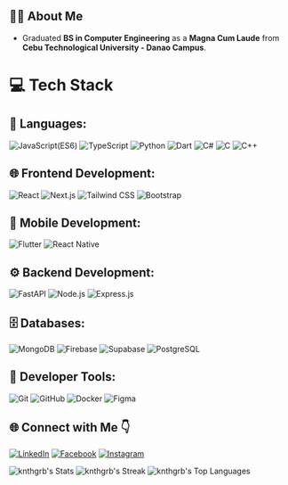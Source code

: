 ## 💁‍♂️ About Me
- Graduated **BS in Computer Engineering** as a **Magna Cum Laude** from **Cebu Technological University - Danao Campus**.

# 💻 Tech Stack

## 🔎 Languages:
<p align="left">
  <img src="https://img.shields.io/badge/javascript-%23323330.svg?style=for-the-badge&logo=javascript&logoColor=%23F7DF1E" alt="JavaScript(ES6)" />
  <img src="https://img.shields.io/badge/typescript-%23007ACC.svg?style=for-the-badge&logo=typescript&logoColor=white" alt="TypeScript" />
  <img src="https://img.shields.io/badge/python-%233776AB.svg?style=for-the-badge&logo=python&logoColor=white" alt="Python" />
  <img src="https://img.shields.io/badge/dart-%230175C2.svg?style=for-the-badge&logo=dart&logoColor=white" alt="Dart" />
  <img src="https://img.shields.io/badge/c%23-%23239120.svg?style=for-the-badge&logo=c-sharp&logoColor=white" alt="C#" />
  <img src="https://img.shields.io/badge/c-%2300599C.svg?style=for-the-badge&logo=c&logoColor=white" alt="C" />
  <img src="https://img.shields.io/badge/c++-%2300599C.svg?style=for-the-badge&logo=c%2B%2B&logoColor=white" alt="C++" />
</p>

## 🌐 Frontend Development:
<p align="left">
  <img src="https://img.shields.io/badge/react-%2320232a.svg?style=for-the-badge&logo=react&logoColor=%2361DAFB" alt="React" />
  <img src="https://img.shields.io/badge/next.js-%23000000.svg?style=for-the-badge&logo=next.js&logoColor=white" alt="Next.js" />
  <img src="https://img.shields.io/badge/tailwindcss-%2338B2AC.svg?style=for-the-badge&logo=tailwind-css&logoColor=white" alt="Tailwind CSS" />
  <img src="https://img.shields.io/badge/bootstrap-%23563D7C.svg?style=for-the-badge&logo=bootstrap&logoColor=white" alt="Bootstrap" />
</p>

## 📱 Mobile Development:
<p align="left">
  <img src="https://img.shields.io/badge/flutter-%2302569B.svg?style=for-the-badge&logo=flutter&logoColor=white" alt="Flutter" />
  <img src="https://img.shields.io/badge/react_native-%2320232a.svg?style=for-the-badge&logo=react&logoColor=%2361DAFB" alt="React Native" />
</p>

## ⚙️ Backend Development:
<p align="left">
  <img src="https://img.shields.io/badge/fastapi-%23009688.svg?style=for-the-badge&logo=fastapi&logoColor=white" alt="FastAPI" />
  <img src="https://img.shields.io/badge/node.js-%23339933.svg?style=for-the-badge&logo=node.js&logoColor=white" alt="Node.js" />
  <img src="https://img.shields.io/badge/express.js-%23404d59.svg?style=for-the-badge&logo=express&logoColor=%2361DAFB" alt="Express.js" />
</p>

## 🗄️ Databases:
<p align="left">
  <img src="https://img.shields.io/badge/mongodb-%234ea94b.svg?style=for-the-badge&logo=mongodb&logoColor=white" alt="MongoDB" />
  <img src="https://img.shields.io/badge/firebase-%23039BE5.svg?style=for-the-badge&logo=firebase" alt="Firebase" />
  <img src="https://img.shields.io/badge/supabase-%2300C3C3.svg?style=for-the-badge&logo=supabase&logoColor=white" alt="Supabase" />
  <img src="https://img.shields.io/badge/postgresql-%23336791.svg?style=for-the-badge&logo=postgresql&logoColor=white" alt="PostgreSQL" />
</p>

## 🔧 Developer Tools:
<p align="left">
  <img src="https://img.shields.io/badge/git-%23F05033.svg?style=for-the-badge&logo=git&logoColor=white" alt="Git" />
  <img src="https://img.shields.io/badge/github-%23121011.svg?style=for-the-badge&logo=github&logoColor=white" alt="GitHub" />
  <img src="https://img.shields.io/badge/docker-%230db7ed.svg?style=for-the-badge&logo=docker&logoColor=white" alt="Docker" />
  <img src="https://img.shields.io/badge/figma-%23F24E1E.svg?style=for-the-badge&logo=figma&logoColor=white" alt="Figma" />
</p>

## 🌐 Connect with Me 👇
[![LinkedIn](https://img.shields.io/badge/LinkedIn-0A66C2?logo=linkedin&logoColor=white)](https://www.linkedin.com/in/kenneth-garbo-756193314)
[![Facebook](https://img.shields.io/badge/Facebook-%231877F2.svg?logo=facebook&logoColor=white)](https://www.facebook.com/knthh.grb)
[![Instagram](https://img.shields.io/badge/Instagram-%23E4405F.svg?logo=instagram&logoColor=white)](https://www.instagram.com/knthgrb/)

![knthgrb's Stats](https://github-readme-stats.vercel.app/api?username=knthgrb&theme=vue-dark&show_icons=true&hide_border=true&count_private=true)
![knthgrb's Streak](https://github-readme-streak-stats.herokuapp.com/?user=knthgrb&theme=vue-dark&hide_border=true)
![knthgrb's Top Languages](https://github-readme-stats.vercel.app/api/top-langs/?username=knthgrb&theme=vue-dark&show_icons=true&hide_border=true&layout=compact)
